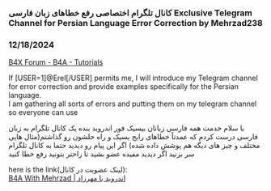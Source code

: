 ### کانال تلگرام اختصاصی رفع خطاهای زبان فارسی Exclusive Telegram Channel for Persian Language Error Correction by Mehrzad238
### 12/18/2024
[B4X Forum - B4A - Tutorials](https://www.b4x.com/android/forum/threads/164683/)

If [USER=1]@Erel[/USER] permits me, I will introduce my Telegram channel for error correction and provide examples specifically for the Persian language.  
I am gathering all sorts of errors and putting them on my telegram channel so everyone can use  
  
با سلام خدمت همه فارسی زبانان بیسیک فور اندروید بنده یک کانال تلگرام به زبان فارسی درست کردم که عمدتاً خطاهای رایج بسیک و راه حلشون رو گذاشتم(مثال هایی مختلف و چیز های دیگه هم پوشش داده شده) اگر این پیام رو دیدید حتما به کانال تلگرام سر بزنید اگر دیدید مفیده عضو بشید تا راحتر بتونید رفع خطا کنید  
  
  
here is the link(لینک عضویت در کانال):  
[B4A With Mehrzad | اندروید با مهرزاد](https://t.me/b4xwithmehrzad)